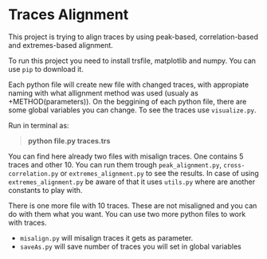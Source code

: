 # Traces Alignment

This project is trying to align traces by using peak-based, correlation-based and extremes-based alignment.

To run this project you need to install trsfile, matplotlib and numpy. You can use `pip` to download it.

Each python file will create new file with changed traces, with appropiate naming with what allignment method was used (usualy as +METHOD(parameters)). 
On the beggining of each python file, there are some global variables you can change. To see the traces use `visualize.py`.

Run in terminal as:
> **python file.py traces.trs**

You can find here already two files with misalign traces. One contains 5 traces and other 10. 
You can run them trough `peak_alignment.py`, `cross-correlation.py` or `extremes_alignment.py` to see the results. 
In case of using `extremes_alignment.py` be aware of that it uses `utils.py` where are another constants to play with.

There is one more file with 10 traces. These are not misaligned and you can do with them what you want.
You can use two more python files to work with traces.
- `misalign.py` will misalign traces it gets as parameter.
- `saveAs.py` will save number of traces you will set in global variables
